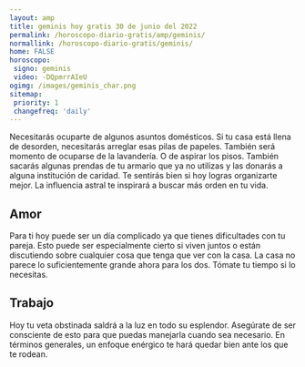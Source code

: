 ```yaml
---
layout: amp
title: geminis hoy gratis 30 de junio del 2022 
permalink: /horoscopo-diario-gratis/amp/geminis/
normallink: /horoscopo-diario-gratis/geminis/
home: FALSE
horoscopo:
 signo: geminis
 video: -DQpmrrAIeU
ogimg: /images/geminis_char.png
sitemap:
 priority: 1
 changefreq: 'daily'
---
```



Necesitarás ocuparte de algunos asuntos domésticos. Si tu casa está llena de desorden, necesitarás arreglar esas pilas de papeles. También será momento de ocuparse de la lavandería. O de aspirar los pisos. También sacarás algunas prendas de tu armario que ya no utilizas y las donarás a alguna institución de caridad. Te sentirás bien si hoy logras organizarte mejor. La influencia astral te inspirará a buscar más orden en tu vida.

## Amor

Para ti hoy puede ser un día complicado ya que tienes dificultades con tu pareja. Esto puede ser especialmente cierto si viven juntos o están discutiendo sobre cualquier cosa que tenga que ver con la casa. La casa no parece lo suficientemente grande ahora para los dos. Tómate tu tiempo si lo necesitas.

## Trabajo

Hoy tu veta obstinada saldrá a la luz en todo su esplendor. Asegúrate de ser consciente de esto para que puedas manejarla cuando sea necesario. En términos generales, un enfoque enérgico te hará quedar bien ante los que te rodean.